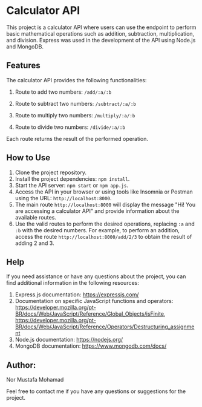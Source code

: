 # Calculator API

This project is a calculator API where users can use the endpoint to perform basic mathematical operations such as addition, subtraction, multiplication, and division. Express was used in the development of the API using Node.js and MongoDB.

## Features

The calculator API provides the following functionalities:

1. Route to add two numbers: `/add/:a/:b`

2. Route to subtract two numbers: `/subtract/:a/:b`

3. Route to multiply two numbers: `/multiply/:a/:b`

4. Route to divide two numbers: `/divide/:a/:b`

Each route returns the result of the performed operation.

## How to Use

1. Clone the project repository.
2. Install the project dependencies: `npm install`.
3. Start the API server: `npm start` or `npm app.js`.
4. Access the API in your browser or using tools like Insomnia or Postman using the URL: `http://localhost:8000`.
5. The main route `http://localhost:8000` will display the message "Hi! You are accessing a calculator API" and provide information about the available routes.
6. Use the valid routes to perform the desired operations, replacing `:a` and `:b` with the desired numbers. For example, to perform an addition, access the route `http://localhost:8000/add/2/3` to obtain the result of adding 2 and 3.

## Help

If you need assistance or have any questions about the project, you can find additional information in the following resources:

1. Express.js documentation: https://expressjs.com/
2. Documentation on specific JavaScript functions and operators: https://developer.mozilla.org/pt-BR/docs/Web/JavaScript/Reference/Global_Objects/isFinite, https://developer.mozilla.org/pt-BR/docs/Web/JavaScript/Reference/Operators/Destructuring_assignment
3. Node.js documentation: https://nodejs.org/
4. MongoDB documentation: https://www.mongodb.com/docs/

## Author:

Nor Mustafa Mohamad

Feel free to contact me if you have any questions or suggestions for the project.
